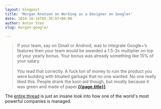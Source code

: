 ```yaml
---
layout: blogpost
title: 'Morgan Knutson on Working as a Designer on Google+'
date: 2018-10-16T05:39:07+00:00
author: Anton Sten
slug: morgan-google/

---
```


>If your team, say on Gmail or Android, was to integrate Google+’s features then your team would be awarded a 1.5-3x multiplier on top of your yearly bonus. Your bonus was already something like 15% of your salary.
<br /><br />
You read that correctly. A fuck ton of money to ruin the product you were building with bloated garbage that no one wanted. No one really liked this. People drank the kool-aid though, but mostly because it was green and made of paper.**[{{page.title}}](https://twitter.com/morganknutson/status/1049523067506966529)**

The [entire thread](https://twitter.com/morganknutson/status/1049523067506966529) is just an insane look into how one of the world's most powerful companies is managed. 

